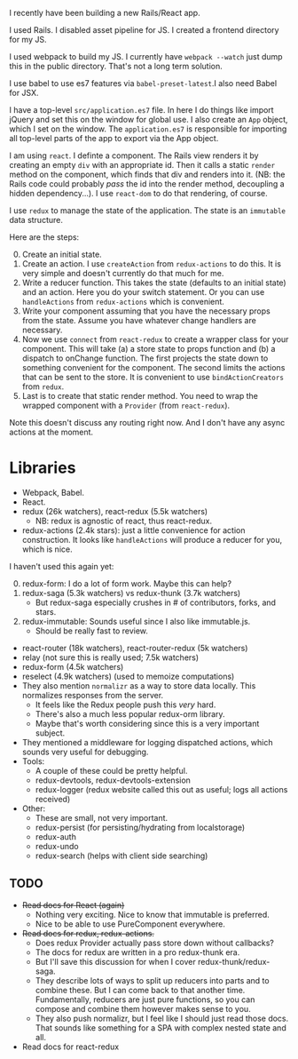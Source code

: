 I recently have been building a new Rails/React app.

I used Rails. I disabled asset pipeline for JS. I created a frontend
directory for my JS.

I used webpack to build my JS. I currently have `webpack --watch` just
dump this in the public directory. That's not a long term solution.

I use babel to use es7 features via `babel-preset-latest`.I also need
Babel for JSX.

I have a top-level `src/application.es7` file. In here I do things
like import jQuery and set this on the window for global use. I also
create an `App` object, which I set on the window. The
`application.es7` is responsible for importing all top-level parts of
the app to export via the App object.

I am using `react`. I definte a component. The Rails view renders it
by creating an empty `div` with an appropriate id. Then it calls a
static `render` method on the component, which finds that div and
renders into it. (NB: the Rails code could probably *pass* the id into
the render method, decoupling a hidden dependency...). I use
`react-dom` to do that rendering, of course.

I use `redux` to manage the state of the application. The state is
an `immutable` data structure.

Here are the steps:

0. Create an initial state.
1. Create an action. I use `createAction` from `redux-actions` to do
   this. It is very simple and doesn't currently do that much for me.
2. Write a reducer function. This takes the state (defaults to an
   initial state) and an action. Here you do your switch statement. Or
   you can use `handleActions` from `redux-actions` which is
   convenient.
3. Write your component assuming that you have the necessary props
   from the state. Assume you have whatever change handlers are
   necessary.
4. Now we use `connect` from `react-redux` to create a wrapper class
   for your component. This will take (a) a store state to props
   function and (b) a dispatch to onChange function. The first
   projects the state down to something convenient for the
   component. The second limits the actions that can be sent to the
   store. It is convenient to use `bindActionCreators` from `redux`.
5. Last is to create that static render method. You need to wrap the
   wrapped component with a `Provider` (from `react-redux`).

Note this doesn't discuss any routing right now. And I don't have any
async actions at the moment.

# Libraries

* Webpack, Babel.
* React.
* redux (26k watchers), react-redux (5.5k watchers)
    * NB: redux is agnostic of react, thus react-redux.
* redux-actions (2.4k stars): just a little convenience for action
  construction. It looks like `handleActions` will produce a reducer
  for you, which is nice.

I haven't used this again yet:

0. redux-form: I do a lot of form work. Maybe this can help?
1. redux-saga (5.3k watchers) vs redux-thunk (3.7k watchers)
    * But redux-saga especially crushes in # of contributors, forks,
      and stars.
2. redux-immutable: Sounds useful since I also like immutable.js.
    * Should be really fast to review.

* react-router (18k watchers), react-router-redux (5k watchers)
* relay (not sure this is really used; 7.5k watchers)
* redux-form (4.5k watchers)
* reselect (4.9k watchers) (used to memoize computations)
* They also mention `normalizr` as a way to store data locally. This
  normalizes responses from the server.
    * It feels like the Redux people push this *very* hard.
    * There's also a much less popular redux-orm library.
    * Maybe that's worth considering since this is a very important
      subject.
* They mentioned a middleware for logging dispatched actions, which
  sounds very useful for debugging.
* Tools:
    * A couple of these could be pretty helpful.
    * redux-devtools, redux-devtools-extension
    * redux-logger (redux website called this out as useful; logs all
      actions received)
* Other:
    * These are small, not very important.
    * redux-persist (for persisting/hydrating from localstorage)
    * redux-auth
    * redux-undo
    * redux-search (helps with client side searching)

## TODO

* <del>Read docs for React (again)</del>
    * Nothing very exciting. Nice to know that immutable is preferred.
    * Nice to be able to use PureComponent everywhere.
* <del>Read docs for redux, redux-actions.</del>
    * Does redux Provider actually pass store down without callbacks?
    * The docs for redux are written in a pro redux-thunk era.
    * But I'll save this discussion for when I cover
      redux-thunk/redux-saga.
    * They describe lots of ways to split up reducers into parts and
      to combine these. But I can come back to that another
      time. Fundamentally, reducers are just pure functions, so you
      can compose and combine them however makes sense to you.
    * They also push normalizr, but I feel like I should just read
      those docs. That sounds like something for a SPA with complex
      nested state and all.
* Read docs for react-redux
